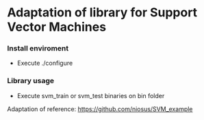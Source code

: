 # Adaptation of library for Support Vector Machines

### Install enviroment
- Execute ./configure

### Library usage
- Execute svm_train or svm_test binaries on bin folder

Adaptation of reference: https://github.com/niosus/SVM_example
